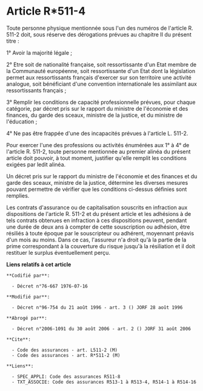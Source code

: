 # Article R*511-4

Toute personne physique mentionnée sous l'un des numéros de l'article R. 511-2 doit, sous réserve des dérogations prévues au
chapitre II du présent titre :

1° Avoir la majorité légale ;

2° Etre soit de nationalité française, soit ressortissante d'un Etat membre de la Communauté européenne, soit ressortissante
d'un Etat dont la législation permet aux ressortissants français d'exercer sur son territoire une activité analogue, soit
bénéficiant d'une convention internationale les assimilant aux ressortissants français ;

3° Remplir les conditions de capacité professionnelle prévues, pour chaque catégorie, par décret pris sur le rapport du
ministre de l'économie et des finances, du garde des sceaux, ministre de la justice, et du ministre de l'éducation ;

4° Ne pas être frappée d'une des incapacités prévues à l'article L. 511-2.

Pour exercer l'une des professions ou activités énumérées aux 1° à 4° de l'article R. 511-2, toute personne mentionnée au
premier alinéa du présent article doit pouvoir, à tout moment, justifier qu'elle remplit les conditions exigées par ledit
alinéa.

Un décret pris sur le rapport du ministre de l'économie et des finances et du garde des sceaux, ministre de la justice,
détermine les diverses mesures pouvant permettre de vérifier que les conditions ci-dessus définies sont remplies.

Les contrats d'assurance ou de capitalisation souscrits en infraction aux dispositions de l'article R. 511-2 et du présent
article et les adhésions à de tels contrats obtenues en infraction à ces dispositions peuvent, pendant une durée de deux ans
à compter de cette souscription ou adhésion, être résiliés à toute époque par le souscripteur ou adhérent, moyennant préavis
d'un mois au moins. Dans ce cas, l'assureur n'a droit qu'à la partie de la prime correspondant à la couverture du risque
jusqu'à la résiliation et il doit restituer le surplus éventuellement perçu.

**Liens relatifs à cet article**

	**Codifié par**:

	  - Décret n°76-667 1976-07-16

	**Modifié par**:

	  - Décret n°96-754 du 21 août 1996 - art. 3 () JORF 28 août 1996

	**Abrogé par**:

	  - Décret n°2006-1091 du 30 août 2006 - art. 2 () JORF 31 août 2006

	**Cite**:

	  - Code des assurances - art. L511-2 (M)
	  - Code des assurances - art. R*511-2 (M)

	**Liens**:

	  - SPEC_APPLI: Code des assurances R511-8
	  - TXT_ASSOCIE: Code des assurances R513-1 à R513-4, R514-1 à R514-16
